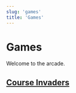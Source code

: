 ```yaml
---
slug: 'games'
title: 'Games'
---
```


# Games
Welcome to the arcade.

## [Course Invaders](/games/course-invaders)